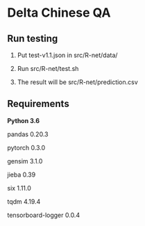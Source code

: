 # Delta Chinese QA

## Run testing
  
  1. Put test-v1.1.json in src/R-net/data/

  2. Run src/R-net/test.sh
  
  3. The result will be src/R-net/prediction.csv

## Requirements

  **Python 3.6**

  pandas 0.20.3

  pytorch 0.3.0

  gensim 3.1.0

  jieba 0.39

  six 1.11.0

  tqdm 4.19.4

  tensorboard-logger 0.0.4
  